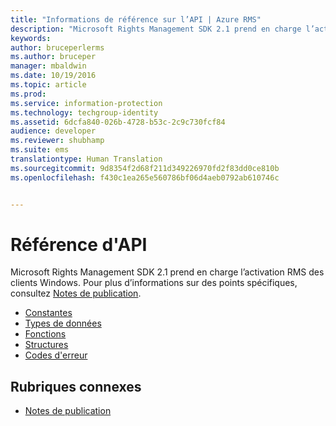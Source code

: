 ```yaml
---
title: "Informations de référence sur l’API | Azure RMS"
description: "Microsoft Rights Management SDK 2.1 prend en charge l’activation RMS des clients Windows."
keywords: 
author: bruceperlerms
ms.author: bruceper
manager: mbaldwin
ms.date: 10/19/2016
ms.topic: article
ms.prod: 
ms.service: information-protection
ms.technology: techgroup-identity
ms.assetid: 6dcfa840-026b-4728-b53c-2c9c730fcf84
audience: developer
ms.reviewer: shubhamp
ms.suite: ems
translationtype: Human Translation
ms.sourcegitcommit: 9d8354f2d68f211d349226970fd2f83dd0ce810b
ms.openlocfilehash: f430c1ea265e560786bf06d4aeb0792ab610746c


---
```


# <a name="api-reference"></a>Référence d'API

Microsoft Rights Management SDK 2.1 prend en charge l’activation RMS des clients Windows. Pour plus d’informations sur des points spécifiques, consultez [Notes de publication](release-notes-rtm.md).
- [Constantes](https://msdn.microsoft.com/library/hh535291.aspx)
- [Types de données](https://msdn.microsoft.com/library/hh535288.aspx)
- [Fonctions](https://msdn.microsoft.com/library/hh535289.aspx)
- [Structures](https://msdn.microsoft.com/library/hh535294.aspx)
- [Codes d'erreur](https://msdn.microsoft.com/library/hh535248.aspx)



## <a name="related-topics"></a>Rubriques connexes

* [Notes de publication](release-notes-rtm.md)
 

 



<!--HONumber=Nov16_HO2-->


